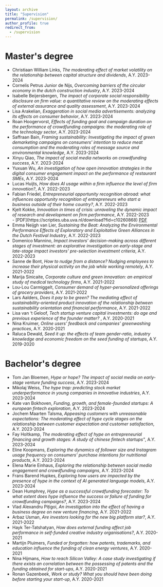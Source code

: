 ```yaml
---
layout: archive
title: "Supervision"
permalink: /supervision/
author_profile: true
redirect_from:
  - /supervision
---
```

Master's degree
======
<ul>
<li>Christiaan William Links, <em>The moderating effect of market volatility on the relationship between capital structure and dividends</em>, A.Y. 2023-2024</li>
<li>Cornelis Petrus Junior de Nijs, <em>Overcoming barriers of the circular economy in the dutch construction industry</em>, A.Y. 2023-2024</li>
<li>Isabelle Beijersbergen, <em>The impact of corporate social responsibility disclosure on firm value: a quantitative review on the moderating effects of external assurance and quality assessment</em>, A.Y. 2023-2024</li>
<li>Lisa Arakelian, <em>Exaggeration in social media advertisements: analyzing its effects on consumer behavior</em>, A.Y. 2023-2024</li>
<li>Roan Hoogervorst, <em>Effects of funding goal and campaign duration on the performance of crowdfunding campaigns: the moderating role of the technology sector</em>, A.Y. 2023-2024</li>
<li>Saffraan Bain, <em>Framing sustainability: Investigating the impact of green demarketing campaigns on consumers' intention to reduce meat consumption and the moderating roles of message source and environmental knowledge</em>, A.Y. 2023-2024</li>
<li>Xinyu Qiao, <em>The impact of social media networks on crowdfunding success</em>, A.Y. 2023-2024</li>
<li>Yuxuan Wu, <em>An investigation of how open innovation strategies in the digital consumer engagement impact on the performance of restaurant SMEs</em>, A.Y. 2023-2024</li>
<li>Lucas Huijts, <em>How does AI usage within a firm influence the level of firm innovation?</em>, A.Y. 2022-2023</li>
<li>Fabian Friedel, <em>Entrepreneurial opportunity recognition abroad: what influences opportunity recognition of entrepreneurs who start a business outside of their home country?</em>, A.Y. 2022-2023</li>
<li>Kjelt Kokke, <em>Innovation in times of crisis: unraveling the dynamic impact of research and development on firm performance</em>, A.Y. 2022-2023</li> - [PDF](https://scripties.uba.uva.nl/download?fid=c10260868) <a href="https://scripties.uba.uva.nl/download?fid=c10260868">PDF</a>
<li>Emma Neijgh van Lier, <em>Sustaining the Beat: Analyzing the Environmental Performance Effects of
Exploratory and Exploitative Green Alliances in the Dutch Festival Industry</em>, A.Y. 2022-2023</li>
<li>Domenico Mannino, <em>Impact investors’ decision-making across different stages of investment: an explorative investigation on early-stage and late-stage impact investors’ pre-selection investment criteria</em>, A.Y. 2022-2023</li>
<li>Sanne de Bont, <em>How to nudge from a distance? Nudging employees to increase their physical activity on the job while working remotely</em>, A.Y. 2021-2022</li>
<li>Marija Sinicaite, <em>Corporate culture and green innovation: an empirical study of medical technology firms</em>, A.Y. 2021-2022</li>
<li>Lou-Lou Carmiggelt, <em>Consumer demand of hyper-personalized offerings of grocery providers</em>, A.Y. 2021-2022</li>
<li>Lars Aalders, <em>Does it pay to be green? The mediating effect of sustainability-oriented product innovation of the relationship between sustainability orientation and financial performance</em>, A.Y. 2021-2022</li>
<li>Lisa van ‘t Geloof, <em>Tech startup venture capital investments: do age and previous experience of the founder matter? </em>, A.Y. 2020-2021</li>
<li>Nina Kruimer, <em>Online users’ feedback and companies’ greenwashing practices</em>, A.Y. 2020-2021</li>
<li>Raluca Dewald, <em>Seed it up: the effects of team gender-ratio, industry knowledge and economic freedom on the seed funding of startups</em>, A.Y. 2019-2020</li>
</ul>

Bachelor's degree
======
<ul>
<li>Tom Jan Bloemen, <em>Hype or hope? The impact of social media on early-stage venture funding success</em>, A.Y. 2023-2024</li>
<li>Mikolaj Weiss, <em>The hype trap: predicting stock market underperformance in young companies in innovative industries</em>, A.Y. 2023-2024</li>
<li>Kate van Bokhoven, <em>Funding, growth, and female-founded startups: A european fintech exploration</em>, A.Y. 2023-2024</li>
<li>Jochem Maarten Talsma, <em>Appeasing customers with unreasonable expectations: The moderating effect of hype cycle stages on the relationship between customer expectation and customer satisfaction</em>, A.Y. 2023-2024</li>
<li>Fay Holtkamp, <em>The moderating effect of hype on entrepreneurial financing and growth stages: A study of chinese fintech startups"</em>, A.Y. 2023-2024</li>
<li>Eline Koopmans, <em>Exploring the dynamics of follower size and Instagram usage frequency on consumers' purchase intentions for nutritional products</em>, A.Y. 2023-2024</li>
<li>Elena Marie Einhaus, <em>Exploring the relationship between social media engagement and crowdfunding campaigns</em>, A.Y. 2023-2024</li>  
<li>Frans Barend Hupkes, <em>Exploring how users are impacted by the presence of hype in the context of AI generated
language models</em>, A.Y. 2023-2024</li>
<li>Dean Humphrey, <em>Hype as a successful crowdfunding forecaster: To what extent does hype influence the success or failure of funding for crowdfunding campaigns?</em>, A.Y. 2023-2024</li>
<li>Vlad Alexandru Pițigoi, <em>An investigation into the effect of having a business degree on new venture financing</em>, A.Y. 2021-2022</li>
<li>Arbaz Usman, <em>Are investors looking for the new big platform star?</em>, A.Y. 2021-2022</li>
<li>Hayk Ter-Tatshatyan, <em>How does external funding affect job performance in self-funded creative industry organisations?</em>, A.Y. 2020-2021</li>
<li>Martijn Pluimers, <em>Funded or forgotten: how patents, trademarks, and education influence the funding of clean energy ventures</em>, A.Y. 2020-2021</li>
<li>Nina Hijmans, <em>How to reach Silicon Valley: A case study investigating if there exists an correlation between the possessing of patents and the funding obtained for start-ups</em>, A.Y. 2020-2021</li>
<li>Ronan Gazenbeek, <em>Work or study? What you should have been doing before starting your start-up</em>, A.Y. 2020-2021</li>
</ul>
